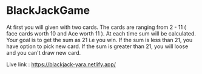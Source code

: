# BlackJackGame

At first you will given with two cards. The cards are ranging from 2 - 11 ( face cards worth 10 and Ace worth 11 ). 
At each time sum will be calculated.
Your goal is to get the sum as 21 i.e you win.
If the sum is less than 21, you have option to pick new card.
If the sum is greater than 21, you will loose and you can't draw new card.

Live link : https://blackjack-yara.netlify.app/
